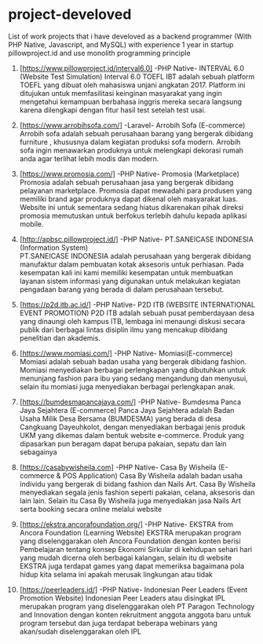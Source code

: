 # project-develoved
List of work projects that i have develoved as a backend programmer (With PHP Native, Javascript, and MySQL)
with experience 1 year in startup pillowproject.id and use monolith programming principle

1. [https://www.pillowproject.id/interval6.0] -PHP Native- INTERVAL 6.0 (Website Test Simulation)
Interval 6.0 TOEFL IBT adalah sebuah platform TOEFL
yang dibuat oleh mahasiswa unjani angkatan 2017.
Platform ini ditujukan untuk memfasilitasi keinginan
masyarakat yang ingin mengetahui kemampuan
berbahasa inggris mereka secara langsung karena
dilengkapi dengan fitur hasil test setelah test usai.

2. [https://www.arrobihsofa.com/] -Laravel- Arrobih Sofa (E-commerce)
Arrobih sofa adalah sebuah perusahaan barang yang
bergerak dibidang furniture , khususnya dalam kegiatan
produksi sofa modern. Arrobih sofa ingin menawarkan
produknya untuk melengkapi dekorasi rumah anda agar
terlihat lebih modis dan modern.

3. [https://www.promosia.com/] -PHP Native- Promosia (Marketplace)
Promosia adalah sebuah perusahaan jasa yang bergerak
dibidang pelayanan marketplace. Promosia dapat
mewadahi para produsen yang memiliki brand agar
produknya dapat dikenal oleh masyarakat luas. Website
ini untuk sementara sedang hiatus dikarenakan pihak
direksi promosia memutuskan untuk berfokus terlebih
dahulu kepada aplikasi mobile.

4. [http://apbsc.pillowproject.id/] -PHP Native- PT.SANEICASE INDONESIA (Information System)  
PT.SANEICASE INDONESIA adalah perusahaan yang
bergerak dibidang manufaktur dalam pembuatan kotak
aksesoris untuk perhiasan. Pada kesempatan kali ini kami
memiliki kesempatan untuk membuatkan layanan sistem
informasi yang digunakan untuk melakukan kegiatan
pengadaan barang yang berada di dalam perusahaan
tersebut.

5. [https://p2d.itb.ac.id/] -PHP Native- P2D ITB (WEBSITE INTERNATIONAL EVENT PROMOTION)
P2D ITB adalah sebuah pusat pemberdayaan desa yang
dinaungi oleh kampus ITB, lembaga ini menaungi diskusi
secara publik dari berbagai lintas disiplin ilmu yang
mencakup dibidang penelitian dan akademis.

6. [https://www.momiasi.com/] -PHP Native- Momiasi(E-commerce)
Momiasi adalah sebuah badan usaha yang bergerak dibidang
fashion. Momiasi menyediakan berbagai perlengkapan yang
dibutuhkan untuk menunjang fashion para ibu yang sedang
mengandung dan menyusui, selain itu momiasi juga menyediakan
berbagai perlengkapan anak.

7. [https://bumdesmapancajaya.com/] -PHP Native- Bumdesma Panca Jaya Sejahtera (E-commerce)
Panca Jaya Sejahtera adalah Badan Usaha Milik Desa Bersama (BUMDESMA) yang berada di desa Cangkuang Dayeuhkolot, 
dengan menyediakan berbagai jenis produk UKM yang dikemas dalam bentuk website e-commerce. Produk yang dipasarkan pun beragam
dapat berupa pakaian, sepatu dan lain sebagainya

8. [https://casabywisheila.com] -PHP Native- Casa By Wisheila (E-commerce & POS Application)
Casa By Wisheila adalah badan usaha individu yang bergerak di bidang fashion dan Nails Art.
Casa By Wisheila menyediakan segala jenis fashion seperti pakaian, celana, aksesoris dan lain lain.
Selain itu Casa By Wisheila juga menyediakan jasa Nails Art serta booking secara online melalui website

9. [https://ekstra.ancorafoundation.org/] -PHP Native- EKSTRA from Ancora Foundation (Learning Website)
EKSTRA merupakan program yang diselenggarakan oleh Ancora Foundation dengan konten berisi Pembelajaran tentang
konsep Ekonomi Sirkular di kehidupan sehari hari yang mudah dicerna oleh berbagai kalangan, selain itu di website EKSTRA
juga terdapat games yang dapat memeriksa bagaimana pola hidup kita selama ini apakah merusak lingkungan atau tidak

10. [https://peerleaders.id/] -PHP Native- Indonesian Peer Leaders (Event Promotion Website)
Indonesian Peer Leaders atau disingkat IPL merupakan program yang diselenggarakan oleh PT Paragon Technology and Innovation
dengan konten rekruitment anggota anggota baru untuk program tersebut dan juga terdapat beberapa webinars yang akan/sudah diselenggarakan oleh IPL
